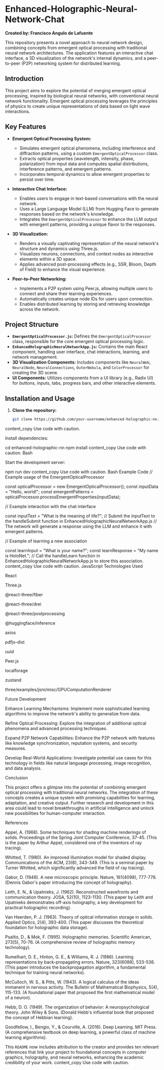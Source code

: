 # Enhanced-Holographic-Neural-Network-Chat

**Created by: Francisco Angulo de Lafuente**

This repository presents a novel approach to neural network design, combining concepts from emergent optical processing with traditional neural network architectures. The application features an interactive chat interface, a 3D visualization of the network's internal dynamics, and a peer-to-peer (P2P) networking system for distributed learning.

## Introduction

This project aims to explore the potential of merging emergent optical processing, inspired by biological neural networks, with conventional neural network functionality. Emergent optical processing leverages the principles of physics to create unique representations of data based on light wave interactions.

## Key Features

* **Emergent Optical Processing System:**
    * Simulates emergent optical phenomena, including interference and diffraction patterns, using a custom `EmergentOpticalProcessor` class.
    * Extracts optical properties (wavelength, intensity, phase, polarization) from input data and computes spatial distributions, interference patterns, and emergent patterns.
    * Incorporates temporal dynamics to allow emergent properties to persist over time.

* **Interactive Chat Interface:**
    * Enables users to engage in text-based conversations with the neural network.
    * Uses a Large Language Model (LLM) from Hugging Face to generate responses based on the network's knowledge.
    * Integrates the `EmergentOpticalProcessor` to enhance the LLM output with emergent patterns, providing a unique flavor to the responses.

* **3D Visualization:**
    * Renders a visually captivating representation of the neural network's structure and dynamics using Three.js.
    * Visualizes neurons, connections, and context nodes as interactive elements within a 3D space.
    * Applies advanced post-processing effects (e.g., SSR, Bloom, Depth of Field) to enhance the visual experience.

* **Peer-to-Peer Networking:**
    * Implements a P2P system using Peer.js, allowing multiple users to connect and share their learning experiences.
    * Automatically creates unique node IDs for users upon connection.
    * Enables distributed learning by storing and retrieving knowledge across the network.

## Project Structure

* **`EmergentOpticalProcessor.js`:** Defines the `EmergentOpticalProcessor` class, responsible for the core emergent optical processing logic.
* **`EnhancedHolographicNeuralNetworkApp.js`:** Contains the main React component, handling user interface, chat interactions, learning, and network management.
* **3D Visualization Components:** Includes components like `NeuralWeb`, `NeuralNode`, `NeuralConnections`, `OuterNebula`, and `ColorProcessor` for creating the 3D scene.
* **UI Components:** Utilizes components from a UI library (e.g., Radix UI) for buttons, inputs, tabs, progress bars, and other interactive elements.

## Installation and Usage

1. **Clone the repository:**
   ```bash
   git clone https://github.com/your-username/enhanced-holographic-nn.git
content_copy
Use code with caution.

Install dependencies:

cd enhanced-holographic-nn
npm install
content_copy
Use code with caution.
Bash

Start the development server:

npm run dev
content_copy
Use code with caution.
Bash
Example Code
// Example usage of the EmergentOpticalProcessor

const opticalProcessor = new EmergentOpticalProcessor();
const inputData = "Hello, world!";
const emergentPatterns = opticalProcessor.processEmergentProperties(inputData);

// Example interaction with the chat interface

const inputText = "What is the meaning of life?";
// Submit the inputText to the handleSubmit function in EnhancedHolographicNeuralNetworkApp.js
// The network will generate a response using the LLM and enhance it with emergent patterns.

// Example of learning a new association

const learnInput = "What is your name?";
const learnResponse = "My name is HoloNet.";
// Call the handleLearn function in EnhancedHolographicNeuralNetworkApp.js to store this association.
content_copy
Use code with caution.
JavaScript
Technologies Used

React

Three.js

@react-three/fiber

@react-three/drei

@react-three/postprocessing

@huggingface/inference

axios

pdfjs-dist

uuid

Peer.js

localforage

zustand

three/examples/jsm/misc/GPUComputationRenderer

Future Development

Enhance Learning Mechanisms: Implement more sophisticated learning algorithms to improve the network's ability to generalize from data.

Refine Optical Processing: Explore the integration of additional optical phenomena and advanced processing techniques.

Expand P2P Network Capabilities: Enhance the P2P network with features like knowledge synchronization, reputation systems, and security measures.

Develop Real-World Applications: Investigate potential use cases for this technology in fields like natural language processing, image recognition, and data analysis.

Conclusion

This project offers a glimpse into the potential of combining emergent optical processing with traditional neural networks. The integration of these concepts creates a unique system with promising capabilities for learning, adaptation, and creative output. Further research and development in this area could lead to novel breakthroughs in artificial intelligence and unlock new possibilities for human-computer interaction.

References

Appel, A. (1968). Some techniques for shading machine renderings of solids. Proceedings of the Spring Joint Computer Conference, 37-45. (This is the paper by Arthur Appel, considered one of the inventors of ray tracing).

Whitted, T. (1980). An improved illumination model for shaded display. Communications of the ACM, 23(6), 343-349. (This is a seminal paper by Turner Whitted, which significantly advanced the field of ray tracing).

Gabor, D. (1948). A new microscopic principle. Nature, 161(4098), 777-778. (Dennis Gabor's paper introducing the concept of holography).

Leith, E. N., & Upatnieks, J. (1962). Reconstructed wavefronts and communication theory. JOSA, 52(10), 1123-1130. (This paper by Leith and Upatnieks demonstrates off-axis holography, a key development for practical holographic recording).

Van Heerden, P. J. (1963). Theory of optical information storage in solids. Applied Optics, 2(4), 393-400. (This paper discusses the theoretical foundation for holographic data storage).

Psaltis, D., & Mok, F. (1995). Holographic memories. Scientific American, 273(5), 70-76. (A comprehensive review of holographic memory technology).

Rumelhart, D. E., Hinton, G. E., & Williams, R. J. (1986). Learning representations by back-propagating errors. Nature, 323(6088), 533-536. (This paper introduces the backpropagation algorithm, a fundamental technique for training neural networks).

McCulloch, W. S., & Pitts, W. (1943). A logical calculus of the ideas immanent in nervous activity. The Bulletin of Mathematical Biophysics, 5(4), 115-133. (A foundational paper that proposed the first mathematical model of a neuron).

Hebb, D. O. (1949). The organization of behavior: A neuropsychological theory. John Wiley & Sons. (Donald Hebb's influential book that proposed the concept of Hebbian learning).

Goodfellow, I., Bengio, Y., & Courville, A. (2016). Deep Learning. MIT Press. (A comprehensive textbook on deep learning, a powerful class of machine learning algorithms).

This `README` now includes attribution to the creator and provides ten relevant references that link your project to foundational concepts in computer graphics, holography, and neural networks, enhancing the academic credibility of your work.
content_copy
Use code with caution.
